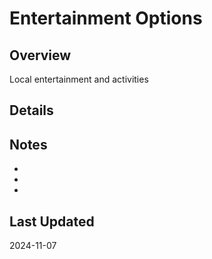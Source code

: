 # Entertainment Options

## Overview
Local entertainment and activities

## Details

## Notes
- 
- 
- 

## Last Updated
2024-11-07
